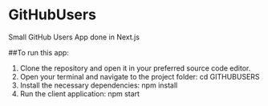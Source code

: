 # GitHubUsers
Small GitHub Users App done in Next.js

##To run this app:

1. Clone the repository and open it in your preferred source code editor.
2. Open your terminal and navigate to the project folder: cd GITHUBUSERS
3. Install the necessary dependencies: npm install
4. Run the client application: npm start
